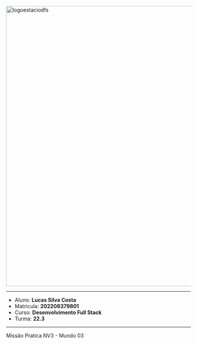 <img width="762" alt="logoestaciodfs" src="https://user-images.githubusercontent.com/104142117/204535322-571ae0a5-b475-4441-83b2-06ba02d9930d.png">

---

- Aluno: **Lucas Silva Costa**
- Matricula: **202208379801**
- Curso: **Desenvolvimento Full Stack**
- Turma: **22.3**

---

Missão Pratica NV3 - Mundo 03

## 
